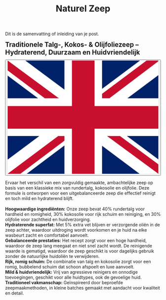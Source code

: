 ﻿---
title: "Naturel Zeep"
layout: single
author_profile: true
tags: zeep
excerpt_separator: <!--more-->
header:
    overlay_image: random
    overlay_filter: 0.3
    teaser: /assets/images/bull200px.webp
comments: true
---

Dit is de samenvatting of inleiding van je post.
<!--more-->

<div class="lang-content lang-nl" style="display:block;">
  <div class="lang-header">
    <h2 style="margin: 0.5em 0 0.5em;">Traditionele Talg-, Kokos- & Olijfoliezeep – Hydraterend, Duurzaam en Huidvriendelijk</h2>
    <div class="lang-switcher">
      <button id="lang-toggle" onclick="toggleLang()">
        <img id="lang-flag" src="/assets/images/ui/gb.svg" alt="English flag">
      </button>
    </div>
  </div>
  <p>
    Ervaar het verschil van een zorgvuldig gemaakte, ambachtelijke zeep op basis van een klassieke mix van rundertalg, kokosolie en olijfolie. Deze formule is ontworpen voor een uitgebalanceerde zeep die effectief reinigt en toch mild en hydraterend blijft.<br><br>
    <b>Hoogwaardige ingrediënten:</b> Onze zeep bevat 40% rundertalg voor hardheid en romigheid, 30% kokosolie voor rijk schuim en reiniging, en 30% olijfolie voor zachtheid en huidverzorging.<br>
    <b>Hydraterende superfat:</b> Met 5% extra vet blijven er verzorgende oliën in de zeep achter, waardoor uitdroging wordt voorkomen en je huid na elke wasbeurt zacht en comfortabel aanvoelt.<br>
    <b>Gebalanceerde prestaties:</b> Het recept zorgt voor een hoge hardheid, waardoor de zeep lang meegaat en niet snel zacht wordt. De reinigende waarde is gematigd, waardoor de zeep geschikt is voor dagelijks gebruik zonder de natuurlijke huidoliën te verwijderen.<br>
    <b>Rijk, romig schuim:</b> De combinatie van talg en kokosolie zorgt voor een romig, bubbelend schuim dat schoon afspoelt en luxe aanvoelt.<br>
    <b>Mild & huidvriendelijk:</b> Vrij van agressieve reinigers en onnodige toevoegingen, geschikt voor alle huidtypes, ook de gevoelige huid.<br>
    <b>Traditioneel vakmanschap:</b> Geïnspireerd door beproefde zeepmaakmethoden, in kleine batches gemaakt met aandacht voor kwaliteit en detail.
  </p>
</div>

<div class="lang-content lang-en" style="display:none;">
  <div class="lang-header">
    <h2 style="margin: 0.5em 0 0.5em;">Traditional Tallow, Coconut & Olive Oil Soap – Moisturizing, Long-Lasting, and Skin-Friendly</h2>
    <div class="lang-switcher">
      <button id="lang-toggle" onclick="toggleLang()">
        <img id="lang-flag" src="/assets/images/ui/nl.svg" alt="Dutch flag">
      </button>
    </div>
  </div>
  <p>
    Experience the difference of a carefully crafted, small-batch soap made from a classic blend of beef tallow, coconut oil, and olive oil. This formula is designed to deliver a balanced bar that cleanses effectively while remaining gentle and moisturizing.<br><br>
    <b>Premium Ingredients:</b> Our soap combines 40% beef tallow for hardness and creaminess, 30% coconut oil for rich lather and cleansing, and 30% olive oil for mildness and skin conditioning.<br>
    <b>Moisturizing Superfat:</b> With a 5% superfat, this bar retains extra nourishing oils, helping to prevent dryness and leaving your skin feeling soft and comfortable after every wash.<br>
    <b>Balanced Performance:</b> The recipe achieves a high hardness value, ensuring the bar lasts longer and resists becoming mushy. The cleansing value is moderate, making it suitable for daily use without stripping natural oils.<br>
    <b>Rich, Creamy Lather:</b> The combination of tallow and coconut oil produces a creamy, bubbly foam that rinses clean and feels luxurious.<br>
    <b>Gentle & Skin-Friendly:</b> Free from harsh detergents and unnecessary additives, this soap is ideal for all skin types, including sensitive skin.<br>
    <b>Traditional Craftsmanship:</b> Inspired by time-tested soapmaking methods, this bar is made in small batches with attention to quality and detail.
  </p>
</div>
